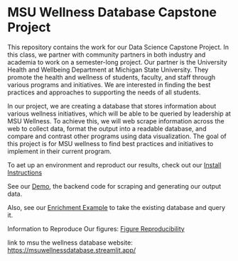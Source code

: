 # MSU Wellness Database Capstone Project

This repository contains the work for our Data Science Capstone Project. In this class, we partner with community partners in both industry and academia to work on a semester-long project. Our partner is the University Health and Wellbeing Department at Michigan State University. They promote the health and wellness of students, faculty, and staff through various programs and initiatives. We are interested in finding the best practices and approaches to supporting the needs of all students.

In our project, we are creating a database that stores information about various wellness initiatives, which will be able to be queried by leadership at MSU Wellness. To achieve this, we will web scrape information across the web to collect data, format the output into a readable database, and compare and contrast other programs using data visualization. The goal of this project is for MSU wellness to find best practices and initiatives to implement in their current program.


To aet up an environment and reproduct our results, check out our [Install Instructions](Install_Instructions.md)

See our [Demo](Demo.ipynb), the backend code for scraping and generating our output data.

Also, see our [Enrichment Example](examples/enrich_database.ipynb) to take the existing database and query it.

Information to Reproduce Our figures: [Figure Reproducibility](figure_reproducability.ipynb)

link to msu the wellness database website: https://msuwellnessdatabase.streamlit.app/


